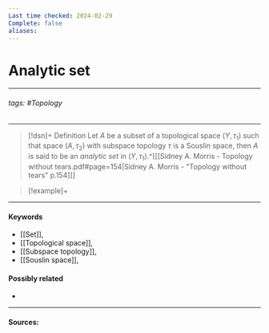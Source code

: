```yaml
---
Last time checked: 2024-02-29
Complete: false
aliases:
---
```

# Analytic set
***
###### tags: #Topology 
***
>[!dsn]+ Definition
>Let $A$ be a subset of a topological space $(Y,\tau_{1})$ such that space $(A,\tau_{2})$ with subspace topology $\tau$ is a Souslin space, then $A$ is said to be an *analytic set* in $(Y,\tau_{1})$.^[[[Sidney A. Morris - Topology without tears.pdf#page=154|Sidney A. Morris - "Topology without tears" p.154]]]

>[!example]+ 
>
***
#### Keywords
- [[Set]],
- [[Topological space]],
- [[Subspace topology]],
- [[Souslin space]],
#### Possibly related
- 
***
#### Sources: